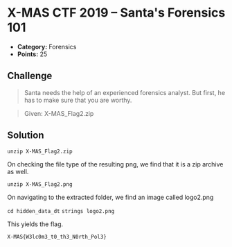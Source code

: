 # X-MAS CTF 2019 – Santa's Forensics 101

* **Category:** Forensics
* **Points:** 25

## Challenge

> Santa needs the help of an experienced forensics analyst. But first, he has to make sure that you are worthy.

>Given: X-MAS_Flag2.zip

## Solution

`unzip X-MAS_Flag2.zip`

On checking the file type of the resulting png, we find that it is a zip archive as well.

`unzip X-MAS_Flag2.png`

On navigating to the extracted folder, we find an image called logo2.png

`cd hidden_data_dt`
`strings logo2.png`

This yields the flag.

```
X-MAS{W3lc0m3_t0_th3_N0rth_Pol3}
```
